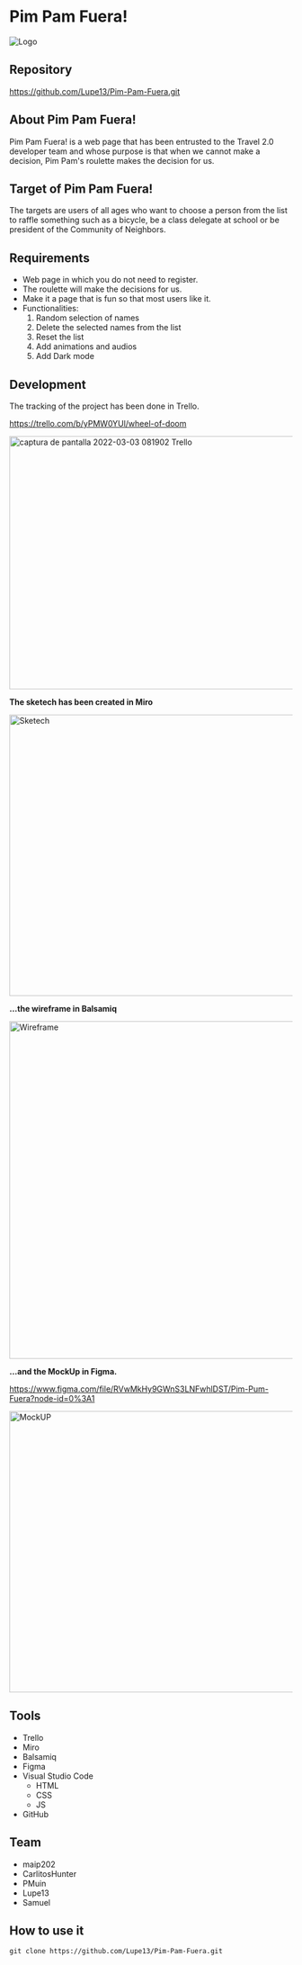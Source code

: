 # Pim Pam Fuera!

![Logo](https://user-images.githubusercontent.com/99225997/156580193-dd28f99d-b8c4-4aac-9a11-89c9369ecce5.jpg)


## **Repository**

https://github.com/Lupe13/Pim-Pam-Fuera.git


## **About Pim Pam Fuera!**

Pim Pam Fuera! is a web page that has been entrusted to the Travel 2.0 developer team and whose purpose is that when we cannot make a decision, Pim Pam's roulette makes the decision for us.


## **Target of Pim Pam Fuera!**

The targets are users of all ages who want to choose a person from the list to raffle something such as a bicycle, be a class delegate at school or be president of the Community of Neighbors.


## **Requirements**

- Web page in which you do not need to register.
- The roulette will make the decisions for us.
- Make it a page that is fun so that most users like it.
- Functionalities:
    1. Random selection of names
    2. Delete the selected names from the list
    3. Reset the list
    4. Add animations and audios
    5. Add Dark mode


## **Development**

The tracking of the project has been done in Trello.

https://trello.com/b/yPMW0YUl/wheel-of-doom

<img width="1728" height="450" alt="captura de pantalla 2022-03-03 081902 Trello" src="https://user-images.githubusercontent.com/99225997/156580642-6764f8ed-c1e5-498c-b82f-8e181dc1e041.jpg">


**The sketech has been created in Miro**

<img width="1728" height="500" alt="Sketech" src="https://user-images.githubusercontent.com/99225997/156582004-9a63ec1d-3ff0-4c0b-a9dc-7885a93f476c.jpg">

**...the wireframe in Balsamiq**

<img width="1728" height="600" alt="Wireframe" src="https://user-images.githubusercontent.com/99225997/156582177-92dcf79e-77ed-4792-a5b6-af83886da38d.jpg">

**...and the MockUp in Figma.**

https://www.figma.com/file/RVwMkHy9GWnS3LNFwhlDST/Pim-Pum-Fuera?node-id=0%3A1

<img width="1728" height="500" alt="MockUP" src="https://user-images.githubusercontent.com/99225997/156582622-e62fe4a5-31c0-411e-96eb-167c10688040.jpg">


## **Tools**

- Trello
- Miro
- Balsamiq
- Figma
- Visual Studio Code
  - HTML
  - CSS
  - JS
- GitHub


## **Team**

-  maip202
-  CarlitosHunter
-  PMuin
-  Lupe13
-  Samuel

## **How to use it**

``git clone https://github.com/Lupe13/Pim-Pam-Fuera.git``
